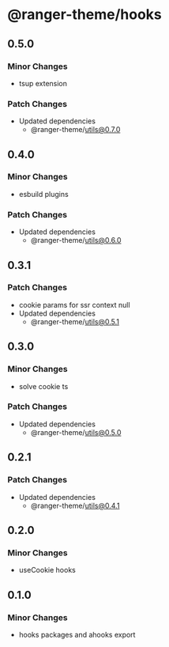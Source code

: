 # @ranger-theme/hooks

## 0.5.0

### Minor Changes

- tsup extension

### Patch Changes

- Updated dependencies
  - @ranger-theme/utils@0.7.0

## 0.4.0

### Minor Changes

- esbuild plugins

### Patch Changes

- Updated dependencies
  - @ranger-theme/utils@0.6.0

## 0.3.1

### Patch Changes

- cookie params for ssr context null
- Updated dependencies
  - @ranger-theme/utils@0.5.1

## 0.3.0

### Minor Changes

- solve cookie ts

### Patch Changes

- Updated dependencies
  - @ranger-theme/utils@0.5.0

## 0.2.1

### Patch Changes

- Updated dependencies
  - @ranger-theme/utils@0.4.1

## 0.2.0

### Minor Changes

- useCookie hooks

## 0.1.0

### Minor Changes

- hooks packages and ahooks export
